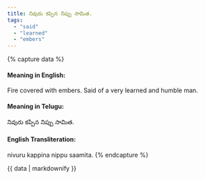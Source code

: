 ```yaml
---
title: నివురు కప్పిన నిప్పు సామిత.
tags:
  - "said"
  - "learned"
  - "embers"
---
```


{% capture data %}
#### Meaning in English:
Fire covered with embers.
Said of a very learned and humble man.

#### Meaning in Telugu:
నివురు కప్పిన నిప్పు సామిత.

#### English Transliteration:
nivuru kappina nippu saamita.
{% endcapture %}

<div class="notice">{{ data | markdownify }}</div>

